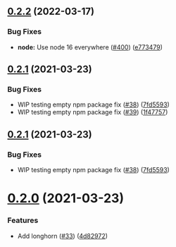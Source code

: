 ## [0.2.2](https://github.com/unmango/pulumi-apps/compare/v0.2.1...v0.2.2) (2022-03-17)


### Bug Fixes

* **node:** Use node 16 everywhere ([#400](https://github.com/unmango/pulumi-apps/issues/400)) ([e773479](https://github.com/unmango/pulumi-apps/commit/e773479792f5c25f6b78fe45f044c99c7473e058))

## [0.2.1](https://github.com/unmango/pulumi-apps/compare/v0.2.0...v0.2.1) (2021-03-23)


### Bug Fixes

* WIP testing empty npm package fix ([#38](https://github.com/unmango/pulumi-apps/issues/38)) ([7fd5593](https://github.com/unmango/pulumi-apps/commit/7fd55939f8b5efee21abd89384d555cea3776417))
* WIP testing empty npm package fix ([#39](https://github.com/unmango/pulumi-apps/issues/39)) ([1f47757](https://github.com/unmango/pulumi-apps/commit/1f477579d2263a6fe173b3b16bf4d2499a700b50))

## [0.2.1](https://github.com/unmango/pulumi-apps/compare/v0.2.0...v0.2.1) (2021-03-23)


### Bug Fixes

* WIP testing empty npm package fix ([#38](https://github.com/unmango/pulumi-apps/issues/38)) ([7fd5593](https://github.com/unmango/pulumi-apps/commit/7fd55939f8b5efee21abd89384d555cea3776417))

# [0.2.0](https://github.com/unmango/pulumi-apps/compare/v0.1.7...v0.2.0) (2021-03-23)


### Features

* Add longhorn ([#33](https://github.com/unmango/pulumi-apps/issues/33)) ([4d82972](https://github.com/unmango/pulumi-apps/commit/4d8297276d27df691dd0b0b5b6e1774a178c17b8))

